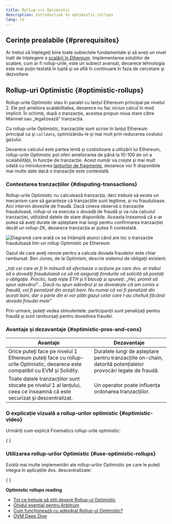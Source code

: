 ```yaml
---
title: Rollup-uri Optimistic
description: Introduction to optimistic rollups
lang: ro
---
```


## Cerințe prealabile \{#prerequisites}

Ar trebui să înţelegeţi bine toate subiectele fundamentale și să aveţi un nivel înalt de înţelegere a [scalării în Ethereum](/developers/docs/scaling/). Implementarea soluțiilor de scalare, cum ar fi rollup-urile, este un subiect avansat, deoarece tehnologia este mai puțin testată în luptă și se află în continuare în faza de cercetare şi dezvoltare.

## Rollup-uri Optimistic \{#optimistic-rollups}

Rollup-urile Optimistic stau în paralel cu lanțul Ethereum principal pe nivelul 2. Ele pot ameliora scalabilitatea, deoarece nu fac niciun calcul în mod implicit. În schimb, după o tranzacție, acestea propun noua stare către Mainnet sau „legalizează” tranzacția.

Cu rollup-urile Optimistic, tranzacțiile sunt scrise în lanțul Ethereum principal ca şi `calldata`, optimizându-le și mai mult prin reducerea costului gazului.

Deoarece calculul este partea lentă și costisitoare a utilizării lui Ethereum, rollup-urile Optimistic pot oferi ameliorarea de până la 10-100 de ori a scalabilității, în funcție de tranzacție. Acest număr va crește și mai mult odată cu introducerea [lanţurilor de fragmente](/roadmap/danksharding), deoarece vor fi disponibile mai multe date dacă o tranzacție este contestată.

### Contestarea tranzacțiilor \{#disputing-transactions}

Rollup-urile Optimistic nu calculează tranzacția, deci trebuie să existe un mecanism care să garanteze că tranzacțiile sunt legitime, și nu frauduloase. Aici intervin dovezile de fraudă. Dacă cineva observă o tranzacție frauduloasă, rollup-ul va executa o dovadă de fraudă și va rula calculul tranzacției, utilizând datele de stare disponibile. Aceasta înseamnă că s-ar putea să aveți durate de așteptare mai lungi pentru confirmarea tranzacției decât un rollup-ZK, deoarece tranzacția ar putea fi contestată.

![Diagramă care arată ce se întâmplă atunci când are loc o tranzacție frauduloasă într-un rollup Optimistic pe Ethereum](./optimistic-rollups.png)

Gazul de care aveţi nevoie pentru a calcula dovada fraudelor este chiar rambursat. Ben Jones, de la Optimism, descrie sistemul de obligaţii existent:

_„toți cei care ar fi în măsură să efectueze o acţiune pe care dvs. ar trebui să o dovediţi frauduloasă ca să vă asiguraţi fondurile vă solicită să postaţi o obligaţie. Practic, luaţi niște ETH și îl blocaţi și spuneţi: „Hei, promit să spun adevărul”... Dacă nu spun adevărul și se dovedește că am comis o fraudă, voi fi penalizat din acești bani. Nu numai că voi fi penalizat din acești bani, dar o parte din ei vor plăti gazul celor care l-au cheltuit făcând dovada fraudei mele_"

Prin urmare, puteți vedea stimulentele: participanții sunt penalizați pentru fraudă și sunt rambursați pentru dovedirea fraudei.

### Avantaje și dezavantaje \{#optimistic-pros-and-cons}

| Avantaje                                                                                                                     | Dezavantaje                                                                                                  |
| ---------------------------------------------------------------------------------------------------------------------------- | ------------------------------------------------------------------------------------------------------------ |
| Orice puteţi face pe nivelul 1 Ethereum puteţi face cu rollup-urile Optimistic, deoarece este compatibil cu EVM și Solidity. | Duratele lungi de așteptare pentru tranzacțiile on-chain, datorită potențialelor provocări legate de fraudă. |
| Toate datele tranzacțiilor sunt stocate pe nivelul 1 al lanțului, ceea ce înseamnă că este securizat și descentralizat.      | Un operator poate influența ordonarea tranzacțiilor.                                                         |

### O explicație vizuală a rollup-urilor optimistic \{#optimistic-video}

Urmăriți cum explică Finematics rollup-urile optimistic:

{
	<YouTube id="7pWxCklcNsU" start="263" />
}

### Utilizarea rollup-urilor Optimistic \{#use-optimistic-rollups}

Există mai multe implementări ale rollup-urilor Optimistic pe care le puteți integra în aplicațiile dvs. descentralizate:

{
	<RollupProductDevDoc rollupType="optimistic" />
}

**Optimistic rollups reading**

- [Tot ce trebuie să știți despre Rollup-ul Optimistic](https://research.paradigm.xyz/rollups)
- [Ghidul esențial pentru Arbitrum](https://newsletter.banklesshq.com/p/the-essential-guide-to-arbitrum)
- [Cum funcționează cu adevărat Rollup-ul Optimistic?](https://www.paradigm.xyz/2021/01/how-does-optimisms-rollup-really-work)
- [OVM Deep Dive](https://medium.com/ethereum-optimism/ovm-deep-dive-a300d1085f52)
